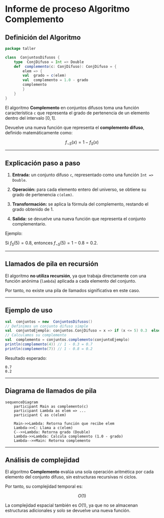 
# Informe de proceso Algoritmo Complemento

  

## Definición del Algoritmo

  

```Scala
package taller

class  ConjuntosDifusos {
	type  ConjDifuso = Int => Double
	def  complemento(c: ConjDifuso): ConjDifuso = {
		elem => {
		val  grado = c(elem)
		val  complemento = 1.0 - grado
		complemento
		}
	}
}
```

  

El algoritmo **Complemento** en conjuntos difusos toma una función característica `c` que representa el grado de pertenencia de un elemento dentro del intervalo $[0, 1]$.

Devuelve una nueva función que representa el **complemento difuso**, definido matemáticamente como:

  

$$
f_{\neg S}(x) = 1 - f_S(x)
$$

  

---

  

## Explicación paso a paso

  

1.  **Entrada:** un conjunto difuso `c`, representado como una función `Int => Double`.

2.  **Operación:** para cada elemento entero del universo, se obtiene su grado de pertenencia `c(elem)`.

3.  **Transformación:** se aplica la fórmula del complemento, restando el grado obtenido de 1.

4.  **Salida:** se devuelve una nueva función que representa el conjunto complementario.

  

Ejemplo:

Si $f_S(5) = 0.8$, entonces $f_{\neg S}(5) = 1 - 0.8 = 0.2$.

  

---

  

## Llamados de pila en recursión

  

El algoritmo **no utiliza recursión**, ya que trabaja directamente con una función anónima (`lambda`) aplicada a cada elemento del conjunto.

Por tanto, no existe una pila de llamados significativa en este caso.

  

---

  

## Ejemplo de uso

  

```Scala
val  conjuntos = new  ConjuntosDifusos()
// Definimos un conjunto difuso simple
val  conjuntoEjemplo: conjuntos.ConjDifuso = x => if (x <= 5) 0.3  else  0.8
// Calculamos su complemento
val  complemento = conjuntos.complemento(conjuntoEjemplo)
println(complemento(4)) // 1 - 0.3 = 0.7
println(complemento(7)) // 1 - 0.8 = 0.2
```

  

Resultado esperado:

```
0.7
0.2
```

  

---

  

## Diagrama de llamados de pila

  

```mermaid
sequenceDiagram
    participant Main as complemento(c)
    participant Lambda as elem => ...
    participant C as c(elem)

    Main->>Lambda: Retorna función que recibe elem
    Lambda->>C: Llama a c(elem)
    C-->>Lambda: Retorna grado (Double)
    Lambda->>Lambda: Calcula complemento (1.0 - grado)
    Lambda-->>Main: Retorna complemento
```

  

---

  

## Análisis de complejidad

  

El algoritmo **Complemento** evalúa una sola operación aritmética por cada elemento del conjunto difuso, sin estructuras recursivas ni ciclos.

Por tanto, su complejidad temporal es:

$$
O(1)
$$

La complejidad espacial también es $O(1)$, ya que no se almacenan estructuras adicionales y solo se devuelve una nueva función.